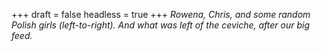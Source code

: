
+++
draft = false
headless = true
+++
_Rowena, Chris, and some random Polish girls (left-to-right). And what was left of the ceviche, after our big feed._
